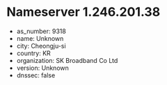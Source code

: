 # Nameserver 1.246.201.38

* as_number: 9318
* name: Unknown
* city: Cheongju-si
* country: KR
* organization: SK Broadband Co Ltd
* version: Unknown
* dnssec: false
